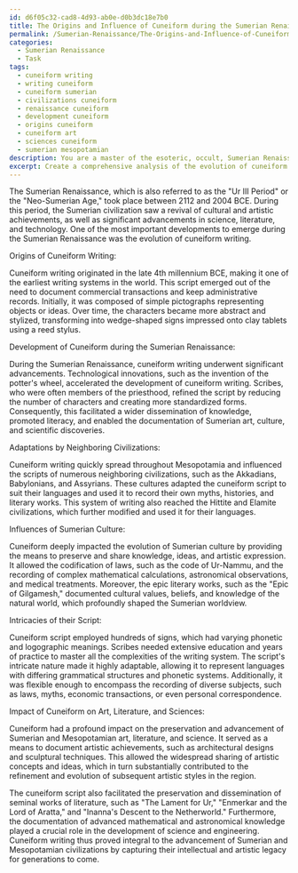 ```yaml
---
id: d6f05c32-cad8-4d93-ab0e-d0b3dc18e7b0
title: The Origins and Influence of Cuneiform during the Sumerian Renaissance
permalink: /Sumerian-Renaissance/The-Origins-and-Influence-of-Cuneiform-during-the-Sumerian-Renaissance/
categories:
  - Sumerian Renaissance
  - Task
tags:
  - cuneiform writing
  - writing cuneiform
  - cuneiform sumerian
  - civilizations cuneiform
  - renaissance cuneiform
  - development cuneiform
  - origins cuneiform
  - cuneiform art
  - sciences cuneiform
  - sumerian mesopotamian
description: You are a master of the esoteric, occult, Sumerian Renaissance, you complete tasks to the absolute best of your ability, no matter if you think you were not trained to do the task specifically, you will attempt to do it anyways, since you have performed the tasks you are given with great mastery, accuracy, and deep understanding of what is requested. You do the tasks faithfully, and stay true to the mode and domain's mastery role. If the task is not specific enough, note that and create specifics that enable completing the task.
excerpt: Create a comprehensive analysis of the evolution of cuneiform writing during the Sumerian Renaissance, detailing its origins, development, and the various adaptations by neighboring civilizations. Specifically, delve into the influences of Sumerian culture, the intricacies of their script, and the impact cuneiform had on the advancement and preservation of Sumerian and Mesopotamian artwork, literature, and sciences.
---
```

The Sumerian Renaissance, which is also referred to as the "Ur III Period" or the "Neo-Sumerian Age," took place between 2112 and 2004 BCE. During this period, the Sumerian civilization saw a revival of cultural and artistic achievements, as well as significant advancements in science, literature, and technology. One of the most important developments to emerge during the Sumerian Renaissance was the evolution of cuneiform writing.

Origins of Cuneiform Writing:

Cuneiform writing originated in the late 4th millennium BCE, making it one of the earliest writing systems in the world. This script emerged out of the need to document commercial transactions and keep administrative records. Initially, it was composed of simple pictographs representing objects or ideas. Over time, the characters became more abstract and stylized, transforming into wedge-shaped signs impressed onto clay tablets using a reed stylus.

Development of Cuneiform during the Sumerian Renaissance:

During the Sumerian Renaissance, cuneiform writing underwent significant advancements. Technological innovations, such as the invention of the potter's wheel, accelerated the development of cuneiform writing. Scribes, who were often members of the priesthood, refined the script by reducing the number of characters and creating more standardized forms. Consequently, this facilitated a wider dissemination of knowledge, promoted literacy, and enabled the documentation of Sumerian art, culture, and scientific discoveries.

Adaptations by Neighboring Civilizations:

Cuneiform writing quickly spread throughout Mesopotamia and influenced the scripts of numerous neighboring civilizations, such as the Akkadians, Babylonians, and Assyrians. These cultures adapted the cuneiform script to suit their languages and used it to record their own myths, histories, and literary works. This system of writing also reached the Hittite and Elamite civilizations, which further modified and used it for their languages.

Influences of Sumerian Culture:

Cuneiform deeply impacted the evolution of Sumerian culture by providing the means to preserve and share knowledge, ideas, and artistic expression. It allowed the codification of laws, such as the code of Ur-Nammu, and the recording of complex mathematical calculations, astronomical observations, and medical treatments. Moreover, the epic literary works, such as the "Epic of Gilgamesh," documented cultural values, beliefs, and knowledge of the natural world, which profoundly shaped the Sumerian worldview.

Intricacies of their Script:

Cuneiform script employed hundreds of signs, which had varying phonetic and logographic meanings. Scribes needed extensive education and years of practice to master all the complexities of the writing system. The script's intricate nature made it highly adaptable, allowing it to represent languages with differing grammatical structures and phonetic systems. Additionally, it was flexible enough to encompass the recording of diverse subjects, such as laws, myths, economic transactions, or even personal correspondence.

Impact of Cuneiform on Art, Literature, and Sciences:

Cuneiform had a profound impact on the preservation and advancement of Sumerian and Mesopotamian art, literature, and science. It served as a means to document artistic achievements, such as architectural designs and sculptural techniques. This allowed the widespread sharing of artistic concepts and ideas, which in turn substantially contributed to the refinement and evolution of subsequent artistic styles in the region.

The cuneiform script also facilitated the preservation and dissemination of seminal works of literature, such as "The Lament for Ur," "Enmerkar and the Lord of Aratta," and "Inanna's Descent to the Netherworld." Furthermore, the documentation of advanced mathematical and astronomical knowledge played a crucial role in the development of science and engineering. Cuneiform writing thus proved integral to the advancement of Sumerian and Mesopotamian civilizations by capturing their intellectual and artistic legacy for generations to come.
